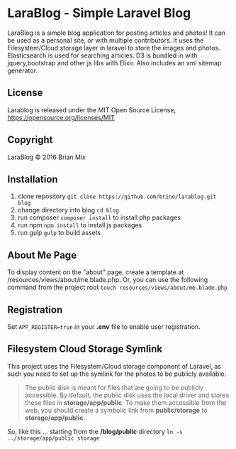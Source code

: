 # LaraBlog - Simple Laravel Blog

LaraBlog is a simple blog application for posting articles and photos! It can be used as a personal site, or with multiple contributors.
It uses the Filesystem/Cloud storage layer in laravel to store the images and photos. Elasticsearch is used for searching articles. D3 is bundled in with jquery,bootstrap and 
other js libs with Elixir. Also includes an xml sitemap generator.

## License

Larablog is released under the MIT Open Source License, <https://opensource.org/licenses/MIT>

## Copyright

LaraBlog &copy; 2016 Brian Mix

## Installation

1. clone repository `git clone https://github.com/brino/larablog.git blog`
2. change directory into blog `cd blog`
2. run composer `composer install` to install php packages
3. run npm `npm install` to install js packages
4. run gulp `gulp` to build assets

## About Me Page

To display content on the "about" page, create a template at /resources/views/about/me.blade.php. Or, you can use the following command from the project root `touch resources/views/about/me.blade.php`

## Registration

Set `APP_REGISTER=true` in your **.env** file to enable user registration.

## Filesystem Cloud Storage Symlink

This project uses the Filesystem/Cloud storage component of Laravel, as such you need to set up the symlink for the photos to be publicly available.

> The public disk is meant for files that are going to be publicly accessible. By default, the public disk uses the local 
> driver and stores these files in **storage/app/public**. To make them accessible from the web, you should create a symbolic 
> link from **public/storage** to **storage/app/public**.

So, like this ... starting from the **/blog/public** directory `ln -s ../storage/app/public storage`

